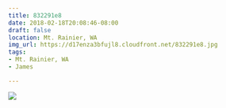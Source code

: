 ```yaml
---
title: 832291e8
date: 2018-02-18T20:08:46-08:00
draft: false
location: Mt. Rainier, WA
img_url: https://d17enza3bfujl8.cloudfront.net/832291e8.jpg
tags:
- Mt. Rainier, WA
- James

---
```


![](https://d17enza3bfujl8.cloudfront.net/832291e8.jpg)
